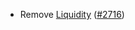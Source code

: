 - Remove [Liquidity](https://github.com/Gravity-Devs/liquidity)
  ([\#2716](https://github.com/onomyprotocol/onomy/pull/2716))
